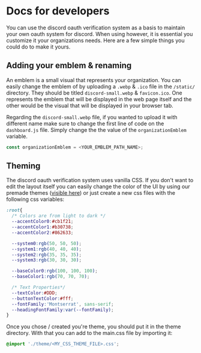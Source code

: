 # Docs for developers
You can use the discord oauth verification system as a basis to maintain your own oauth system for discord. When using however, it is essential you customize it your organizations needs. Here are a few simple things you could do to make it yours. 

## Adding your emblem & renaming
An emblem is a small visual that represents your organization. You can easily change the emblem of by uploading a `.webp` & `.ico` file in the `/static/` directory. They should be titled `discord-small.webp` & `favicon.ico`. One represents the emblem that will be displayed in the web page itself and the other would be the visual that will be displayed in your browser tab.

Regarding the `discord-small.webp` file, if you wanted to upload it with different name make sure to change the first line of code on the `dashboard.js` file. Simply change the the value of the `organizationEmblem` variable.
```js
const organizationEmblem = <YOUR_EMBLEM_PATH_NAME>;
```

## Theming
The discord oauth verification system uses vanilla CSS. If you don't want to edit the layout itself you can easily change the color of the UI by using our premade themes ([visible here](https://github.com/JAVAB3ANS/discord-oauth-roles-system/tree/master/static/theme)) or just create a new css files with the following css variables:

```css
:root{
  /* Colors are from light to dark */
  --accentColor0:#cb1f21;
  --accentColor1:#b30738;
  --accentColor2:#862633;

  --system0:rgb(50, 50, 50);
  --system1:rgb(40, 40, 40);
  --system2:rgb(35, 35, 35);
  --system3:rgb(30, 30, 30);

  --baseColor0:rgb(100, 100, 100);
  --baseColor1:rgb(70, 70, 70);

  /* Text Properties*/
  --textColor:#DDD;
  --buttonTextColor:#fff;
  --fontFamily:'Montserrat', sans-serif;
  --headingFontFamily:var(--fontFamily);
}
```

Once you chose / created you're theme, you should put it in the theme directory. With that you can add to the main.css file by importing it:
```css
@import './theme/<MY_CSS_THEME_FILE>.css';
```